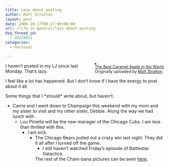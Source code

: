 ```yaml
---
title: Lazy about posting
author: Matt Stratton
layout: post
date: 2006-10-17T09:27:00+00:00
url: /life-in-general/lazy-about-posting
dsq_thread_id:
  - 28229821
categories:
  - Personal

---
```

<div style="float:right;margin-left:10px;margin-bottom:10px;">
  <a href="http://www.flickr.com/photos/mugsy/270885822/" title="photo sharing"><img src="http://static.flickr.com/89/270885822_19963c798c_m.jpg" alt="" style="border:solid 2px #000000;" /></a> <br /> <span style="font-size:.9em;margin-top:0;"> <a href="http://www.flickr.com/photos/mugsy/270885822/">The Best Caramel Apple in the World</a> <br /> Originally uploaded by <a href="http://www.flickr.com/people/mugsy/">Matt Stratton</a>. </span>
</div>

I haven&#8217;t posted in my LJ since last Monday. That&#8217;s lazy.

I feel like a lot has happened. But I don&#8217;t know if I have the energy to post about it all.

Some things that I \*should\* write about, but haven&#8217;t:

  * Carrie and I went down to Champaign this weekend with my mom and my sister to visit and my other sister, Debbie. Along the way we had lunch with . 
      * Lou Piniella will be the new manager of the Chicago Cubs. I am less than thrilled with this. 
          * I am sick. 
              * The Chicago Bears pulled out a crazy win last night. They did it all after I turned off the game. 
                  * I still haven&#8217;t watched Friday&#8217;s episode of Battlestar Galactica.</ul> 
                    The rest of the Cham-bana pictures can be seen [here][1].

 [1]: http://flickr.com/photos/mugsy/sets/72157594330812836/